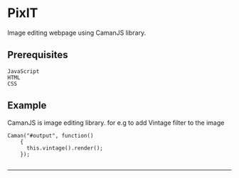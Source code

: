 # PixIT

Image editing webpage using CamanJS library.

## Prerequisites

```
JavaScript
HTML
CSS
```

## Example

CamanJS is image editing library.
for e.g to add Vintage filter to the image

```
Caman("#output", function()
    {
      this.vintage().render();
    });
    
```
-----------------
